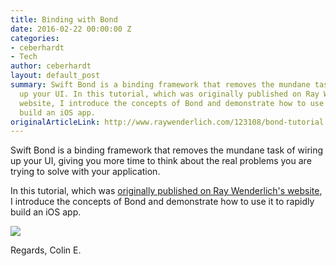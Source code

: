 ```yaml
---
title: Binding with Bond
date: 2016-02-22 00:00:00 Z
categories:
- ceberhardt
- Tech
author: ceberhardt
layout: default_post
summary: Swift Bond is a binding framework that removes the mundane task of wiring
  up your UI. In this tutorial, which was originally published on Ray Wenderlich's
  website, I introduce the concepts of Bond and demonstrate how to use it to rapidly
  build an iOS app.
originalArticleLink: http://www.raywenderlich.com/123108/bond-tutorial
---
```


Swift Bond is a binding framework that removes the mundane task of wiring up your UI, giving you more time to think about the real problems you are trying to solve with your application.

In this tutorial, which was [originally published on Ray Wenderlich's website](http://www.raywenderlich.com/123108/bond-tutorial), I introduce the concepts of Bond and demonstrate how to use it to rapidly build an iOS app.

<a href="http://www.raywenderlich.com/123108/bond-tutorial"><img src="{{ site.baseurl }}/ceberhardt/assets/BindingWithBond.png" /></a>

Regards, Colin E.
